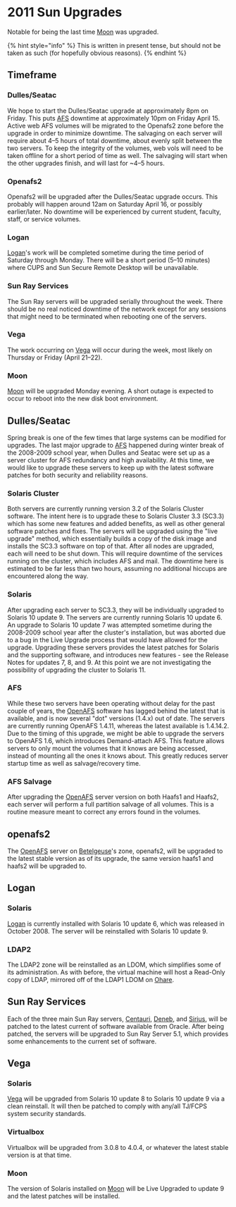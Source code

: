 # 2011 Sun Upgrades

Notable for being the last time [Moon](../other/moon.md) was upgraded.

{% hint style="info" %}
This is written in present tense, but should not be taken as such \(for hopefully obvious reasons\).
{% endhint %}

## Timeframe

### Dulles/Seatac

We hope to start the Dulles/Seatac upgrade at approximately 8pm on Friday. This puts [AFS](../../technologies/storage/afs/) downtime at approximately 10pm on Friday April 15. Active web AFS volumes will be migrated to the Openafs2 zone before the upgrade in order to minimize downtime. The salvaging on each server will require about 4–5 hours of total downtime, about evenly split between the two servers. To keep the integrity of the volumes, web vols will need to be taken offline for a short period of time as well. The salvaging will start when the other upgrades finish, and will last for ~4–5 hours.

### Openafs2

Openafs2 will be upgraded after the Dulles/Seatac upgrade occurs. This probably will happen around 12am on Saturday April 16, or possibly earlier/later. No downtime will be experienced by current student, faculty, staff, or service volumes.

### Logan

[Logan](https://github.com/tjcsl/gitbook/tree/b18eaea16346c14456040c32aa7980539eedfbc2/machines/sun-servers/logan.md)'s work will be completed sometime during the time period of Saturday through Monday. There will be a short period \(5–10 minutes\) where CUPS and Sun Secure Remote Desktop will be unavailable.

### Sun Ray Services

The Sun Ray servers will be upgraded serially throughout the week. There should be no real noticed downtime of the network except for any sessions that might need to be terminated when rebooting one of the servers.

### Vega

The work occurring on [Vega](../sun-servers/vega.md) will occur during the week, most likely on Thursday or Friday \(April 21–22\).

### Moon

[Moon](../other/moon.md) will be upgraded Monday evening. A short outage is expected to occur to reboot into the new disk boot environment.

## Dulles/Seatac

Spring break is one of the few times that large systems can be modified for upgrades. The last major upgrade to [AFS](../../technologies/storage/afs/) happened during winter break of the 2008-2009 school year, when Dulles and Seatac were set up as a server cluster for AFS redundancy and high availability. At this time, we would like to upgrade these servers to keep up with the latest software patches for both security and reliability reasons.

### Solaris Cluster

Both servers are currently running version 3.2 of the Solaris Cluster software. The intent here is to upgrade these to Solaris Cluster 3.3 \(SC3.3\) which has some new features and added benefits, as well as other general software patches and fixes. The servers will be upgraded using the "live upgrade" method, which essentially builds a copy of the disk image and installs the SC3.3 software on top of that. After all nodes are upgraded, each will need to be shut down. This will require downtime of the services running on the cluster, which includes AFS and mail. The downtime here is estimated to be far less than two hours, assuming no additional hiccups are encountered along the way.

### Solaris

After upgrading each server to SC3.3, they will be individually upgraded to Solaris 10 update 9. The servers are currently running Solaris 10 update 6. An upgrade to Solaris 10 update 7 was attempted sometime during the 2008-2009 school year after the cluster's installation, but was aborted due to a bug in the Live Upgrade process that would have allowed for the upgrade. Upgrading these servers provides the latest patches for Solaris and the supporting software, and introduces new features - see the Release Notes for updates 7, 8, and 9. At this point we are not investigating the possibility of upgrading the cluster to Solaris 11.

### AFS

While these two servers have been operating without delay for the past couple of years, the [OpenAFS](../../technologies/storage/afs/) software has lagged behind the latest that is available, and is now several "dot" versions \(1.4.x\) out of date. The servers are currently running OpenAFS 1.4.11, whereas the latest available is 1.4.14.2. Due to the timing of this upgrade, we might be able to upgrade the servers to OpenAFS 1.6, which introduces Demand-attach AFS. This feature allows servers to only mount the volumes that it knows are being accessed, instead of mounting all the ones it knows about. This greatly reduces server startup time as well as salvage/recovery time.

### AFS Salvage

After upgrading the [OpenAFS](../../technologies/storage/afs/) server version on both Haafs1 and Haafs2, each server will perform a full partition salvage of all volumes. This is a routine measure meant to correct any errors found in the volumes.

## openafs2

The [OpenAFS](../../technologies/storage/afs/) server on [Betelgeuse](../sun-servers/betelgeuse.md)'s zone, openafs2, will be upgraded to the latest stable version as of its upgrade, the same version haafs1 and haafs2 will be upgraded to.

## Logan

### Solaris

[Logan](https://github.com/tjcsl/gitbook/tree/b18eaea16346c14456040c32aa7980539eedfbc2/machines/sun-servers/logan.md) is currently installed with Solaris 10 update 6, which was released in October 2008. The server will be reinstalled with Solaris 10 update 9.

### LDAP2

The LDAP2 zone will be reinstalled as an LDOM, which simplifies some of its administration. As with before, the virtual machine will host a Read-Only copy of LDAP, mirrored off of the LDAP1 LDOM on [Ohare](../sun-servers/ohare.md).

## Sun Ray Services

Each of the three main Sun Ray servers, [Centauri](../sun-servers/centauri.md), [Deneb](../sun-servers/deneb.md), and [Sirius](../sun-servers/sirius.md), will be patched to the latest current of software available from Oracle. After being patched, the servers will be upgraded to Sun Ray Server 5.1, which provides some enhancements to the current set of software.

## Vega

### Solaris

[Vega](../sun-servers/vega.md) will be upgraded from Solaris 10 update 8 to Solaris 10 update 9 via a clean reinstall. It will then be patched to comply with any/all TJ/FCPS system security standards.

### Virtualbox

Virtualbox will be upgraded from 3.0.8 to 4.0.4, or whatever the latest stable version is at that time.

### Moon

The version of Solaris installed on [Moon](../other/moon.md) will be Live Upgraded to update 9 and the latest patches will be installed.

